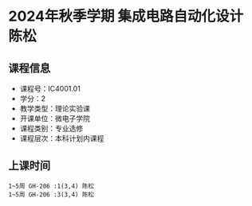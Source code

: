 # 2024年秋季学期 集成电路自动化设计 陈松






## 课程信息

- 课程号：IC4001.01
- 学分：2
- 教学类型：理论实验课
- 开课单位：微电子学院
- 课程类别：专业选修
- 课程层次：本科计划内课程

## 上课时间

```
1~5周 GH-206 :1(3,4) 陈松
1~5周 GH-206 :3(3,4) 陈松
```

